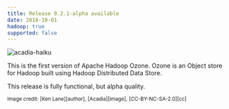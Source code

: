 ```yaml
---
title: Release 0.2.1-alpha available
date: 2018-10-01
hadoop: true
supported: false
---
```

<!---
  Licensed under the Apache License, Version 2.0 (the "License");
  you may not use this file except in compliance with the License.
  You may obtain a copy of the License at

   http://www.apache.org/licenses/LICENSE-2.0

  Unless required by applicable law or agreed to in writing, software
  distributed under the License is distributed on an "AS IS" BASIS,
  WITHOUT WARRANTIES OR CONDITIONS OF ANY KIND, either express or implied.
  See the License for the specific language governing permissions and
  limitations under the License. See accompanying LICENSE file.
-->

![acadia-haiku](releases/0.2.1.png)

This is the first version of Apache Hadoop Ozone. Ozone is an Object store for Hadoop built 
using Hadoop Distributed Data Store. 

This release is fully functional, but alpha quality.

<small>
Image credit: [Ken Lane][author], [Acadia][image], [CC-BY-NC-SA-2.0][cc]
</small>

[author]: https://www.flickr.com/photos/kenlane/
[image]: https://www.flickr.com/photos/kenlane/29416831070/in/photolist-LPsX1A-29WixAp-4Fd59z-M9v9uu-6YmsY7-294eyoF-XDWVX4-4CYd9K-Mcc4sA-WmWDg3-d8gB6m-3pCQLD-6YtTTx-2bjKANk-46Nsvc-7FVa91-bXKzA5-bXjjrs-62f9m6-8BPb6R-d4zh8Q-bY2Tob-a77f5E-36CSYy-uPd6Z-a77fjy-3j8FGE-4qQU6n-eGYcwo-f4Rriz-mb181-bXP5Ju-54mCrX-pBMJSc-avAEXm-d8gqAJ-d8gu1m-5DQALq-mcaH1g-d8gT3L-bXmBLN-bXRMLA-88ifcu-VESTaJ-bXoLGL-XdMVio-d8gMKb-bXnqA3-bXWYnJ-brED2z 
[cc]: https://creativecommons.org/licenses/by-nc-sa/2.0/
